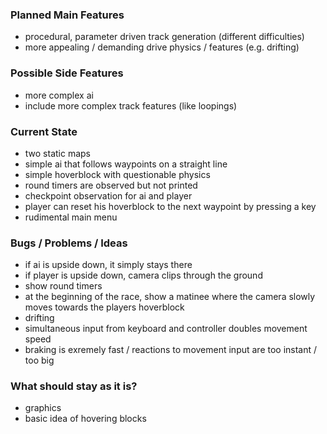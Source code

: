 ### Planned Main Features
- procedural, parameter driven track generation (different difficulties)
- more appealing / demanding drive physics / features (e.g. drifting)

### Possible Side Features
- more complex ai
- include more complex track features (like loopings)

### Current State
- two static maps
- simple ai that follows waypoints on a straight line
- simple hoverblock with questionable physics
- round timers are observed but not printed
- checkpoint observation for ai and player
- player can reset his hoverblock to the next waypoint by pressing a key
- rudimental main menu


### Bugs / Problems / Ideas

- if ai is upside down, it simply stays there
- if player is upside down, camera clips through the ground
- show round timers
- at the beginning of the race, show a matinee where the camera slowly moves towards the players hoverblock
- drifting
- simultaneous input from keyboard and controller doubles movement speed
- braking is exremely fast / reactions to movement input are too instant / too big

### What should stay as it is?
- graphics
- basic idea of hovering blocks
